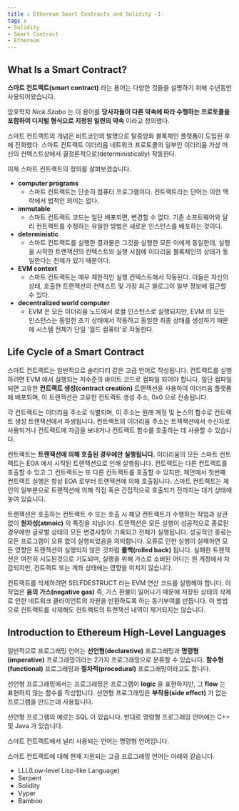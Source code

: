 ```yaml
---
title : Ethereum Smart Contracts and Solidity -1-
tags :
- Solidity
- Smart Contract
- Ethereum
---
```


## What Is a Smart Contract?

**스마트 컨트랙트(smart contract)** 라는 용어는 다양한 것들을 설명하기 위해 수년동안 사용되어왔습니다.

암호학자 *Nick Szabo* 는 이 용어를 **당사자들이 다른 약속에 따라 수행하는 프로토콜을 포함하여 디지털 형식으로 지정된 일련의 약속** 이라고 정의했다.

스마트 컨트랙트의 개념은 비트코인의 발명으로 탈중앙화 블록체인 플랫폼이 도입된 후에 진화했다. 스마트 컨트랙트 이더리움 네트워크 프로토콜의 일부인 이더리움 가상 머신의 컨텍스트상에서 결정론적으로(deterministically) 작동한다.

이제 스마트 컨트랙트의 정의를 살펴보겠습니다.

* **computer programs**
  * 스마트 컨트랙트는 단순히 컴퓨터 프로그램이다. 컨트랙트라는 단어는 이런 맥락에서 법적인 의미는 없다.
* **immutable**
  * 스마트 컨트랙트 코드는 일단 배포되면, 변경할 수 없다. 기존 소프트웨어와 달리 컨트랙트를 수정하는 유일한 방법은 새로운 인스턴스를 배포하는 것이다.
* **deterministic**
  * 스마트 컨트랙트를 실행한 결과물은 그것을 실행한 모든 이에게 동일한데, 실행을 시작한 트랜잭션의 컨텍스트와 실행 시점에 이더리움 블록체인의 상태가 동일한다는 전제가 있기 때문이다.
* **EVM context**
  * 스마트 컨트랙트는 매우 제한적인 실행 컨텍스트에서 작동된다. 이들은 자신의 상태, 호출한 트랜잭션의 컨텍스트 및 가장 최근 블로그이 일부 정보에 접근할 수 있다.
* **decentralized world computer**
  * EVM 은 모든 이더리움 노드에서 로컬 인스턴스로 실행되지만, EVM 의 모든 인스턴스는 동일한 초기 상태에서 작동하고 동일한 최종 상태를 생성하기 때문에 시스템 전체가 단일 '월드 컴퓨터'로 작동한다. 
  
## Life Cycle of a Smart Contract

스마트 컨트랙트는 일반적으로 솔리디티 같은 고급 언어로 작성됩니다. 컨트랙트를 실행하려면 EVM 에서 실행되는 저수준의 바이트 코드로 컴파일 되어야 합니다. 일단 컴파일되면 고유한 **컨트랙트 생성(contract creation)** 트랜잭션을 사용하여 이더리움 플랫폼에 배포되며, 이 트랜잭션은 고유한 컨트랙트 생성 주소, 0x0 으로 전송됩니다.

각 컨트랙트는 이더리움 주소로 식별되며, 이 주소는 원래 계정 및 논스의 함수로 컨트랙트 생성 트랜잭션에서 파생됩니다. 컨트랙트의 이더리움 주소는 트잭잭션에서 수신자로 사용되거나 컨트랙트에 자금을 보내거나 컨트랙트 함수를 호출하는 데 사용할 수 있습니다.

컨트랙트는 **트랜잭션에 의해 호출된 경우에만 실행됩니다.** 이더리움의 모든 스마트 컨트랙트는 EOA 에서 시작된 트랜잭션으로 인해 실행됩니다. 컨트랙트는 다른 컨트랙트를 호출할 수 있고 그 컨트랙트는 또 다른 컨트랙트를 호출할 수 있지만, 체안에서 첫번째 컨트랙트 실행은 항상 EOA 로부터 트랜잭션에 의해 호출됩니다. 스마트 컨트랙트는 체인의 일부분으로 트랜잭션에 의해 직접 혹은 간접적으로 호출되기 전까지는 대기 상태에 놓여 있습니다.

트랜잭션은 호출하는 컨트랙트 수 또는 호출 시 해당 컨트랙트가 수행하는 작업과 상관없이 **원자성(atmoic)** 의 특징을 지닙니다. 트랜잭션은 모든 실행이 성공적으로 종료된 경우에만 글로벌 상태의 모든 변경사항이 기록되고 전체가 실행됩니다. 성공적인 종료는 모든 프로그램이 오류 없이 실행되었음을 의미합니다. 오류로 인한 실행이 실패하면 모든 영향은 트랜잭션이 실행되지 않은 것처럼 **롤백(rolled back)** 됩니다. 실패한 트랜잭션은 여전히 시도된것으로 기도되며, 실행을 위해 가스로 소비된 어디는 원 계정에서 차감되지만, 컨트랙트 또는 계좌 상태에는 영향을 미치지 않습니다.

컨트랙트를 삭제하려면 SELFDESTRUCT 라는 EVM 연산 코드를 실행해야 합니다. 이 작업은 **음의 가스(negative gas)** 즉, 가스 환불이 일어나기 때문에 저장된 상태의 삭제로 인한 네트워크 클라이언트의 자원을 반환하도록 하는 동기부여를 만듭니다. 이 방법으로 컨트랙트를 삭제해도 컨트랙트의 트랜잭션 내역이 제거되지는 않습니다.

## Introduction to Ethereum High-Level Languages

일반적으로 프로그래밍 언어는 **선언형(declaretive)** 프로그래밍과 **명령형(imperative)** 프로그래밍이라는 2가지 프로그래밍으로 분류할 수 있습니다. **함수형(functional)** 프로그래밍과 **절차적(procedural)** 프로그래밍이라고도 합니다. 

선언형 프로그래밍에서는 프로그래밍은 프로그램이 **logic** 을 표현하지만, 그 **flow** 는 표현하지 않는 함수를 작성합니다. 선언형 프로그래밍은 **부작용(side effect)** 가 없는 프로그램을 만드는데 사용됩니다.

선언형 프로그램의 예로는 SQL 이 있습니다. 반대로 명령형 프로그래밍 언어에는 C++ 및 Java 가 있습니다.

스마트 컨트랙트에서 널리 사용되는 언어는 명령형 언어입니다.

스마트 컨트랙트에 대해 현재 지원되는 고급 프로그래밍 언어는 아래와 같습니다.

* LLL(Low-level Lisp-like Language)
* Serpent
* Solidity
* Vyper
* Bamboo